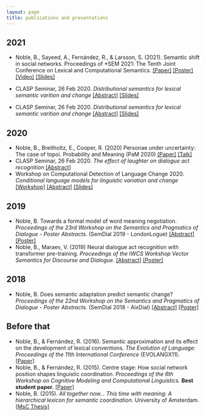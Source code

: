 ```yaml
---
layout: page
title: publications and presentations
---
```


## 2021
- Noble, B., Sayeed, A., Fernández, R., & Larsson, S. (2021). Semantic shift in social networks. Proceedings of \*SEM 2021: The Tenth Joint Conference on Lexical and Computational Semantics. [[Paper]](https://doi.org/10.18653/v1/2021.starsem-1.3) [[Poster]](files/Noble2021_semantic-shift_poster.pdf) [[Video]](https://www.youtube.com/watch?v=hJ3t-kGWKN8) [[Slides]](files/Noble2021_semantic-shift_slides.pdf)

- CLASP Seminar, 26 Feb 2020. _Distributional semantics for lexical semantic varition and change_ [[Abstract]](https://gu-clasp.github.io/news/Seminar%20by%20Bill%20Noble%20from%20University%20of%20Gothenburg/) [[Slides]](files/2021_clasp-seminar.pdf)

- CLASP Seminar, 26 Feb 2020. _Distributional semantics for lexical semantic varition and change_ [[Abstract]](https://gu-clasp.github.io/news/Seminar%20by%20Bill%20Noble%20from%20University%20of%20Gothenburg/) [[Slides]](files/2021_clasp-seminar.pdf)

## 2020
- Noble, B., Breitholtz, E., Cooper, R. (2020) Personae under uncertainty: The case of topoi. Probability and Meaning (PaM 2020) [[Paper]](https://www.aclweb.org/anthology/2020.pam-1.2/) [[Talk]](https://drive.google.com/file/d/1SpJFkg5lymJQYWqwN1rCG_Jtke4SDM_v/view)
- CLASP Seminar, 26 Feb 2020. _The effect of laughter on dialogue act recognition_ [[Abstract]](https://gu-clasp.github.io/events/seminars/2020-02-26/Vladislav-Maraev-and-Bill-Noble-effect/)
- Workshop on Computational Detection of Language Change 2020. _Conditional language models for linguistic variation and change_ [[Workshop]](https://languagechange.org/events/2020-sltc-lcworkshop/) [[Abstract]](files/Noble2020_conditional-language-models_abstract.pdf) [[Slides]](files/Noble2020_conditional-language-models_slides.pdf)

## 2019
- Noble, B. Towards a formal model of word meaning negotiation. _Proceedings of the 23rd Workshop on the Semantics and Pragmatics of Dialogue - Poster Abstracts_. (SemDial 2019 - LondonLogue) [[Abstract]](http://semdial.org/anthology/papers/Z/Z19/Z19-4038/) [[Poster]](files/Noble2019_formal-model-meaning-negotiation.pdf)
- Noble, B., Maraev, V. (2019) Neural dialogue act recognition with transformer pre-training. _Proceedings of the IWCS Workshop Vector Semantics for Discourse and Dialogue_. [[Abstract]](https://www.aclweb.org/anthology/volumes/W19-09/) [[Poster]](files/NobleMaraev2019_neural-dar-transformer.pdf)

## 2018
- Noble, B. Does semantic adaptation predict semantic change? _Proceedings of the 22nd Workshop on the Semantics and Pragmatics of Dialogue - Poster Abstracts_. (SemDial 2018 - AixDial) [[Abstract]](http://semdial.org/anthology/papers/Z/Z18/Z18-4034/) [[Poster]](files/Noble2018_semantic-adaptation-semantic-change.pdf)

## Before that

- Noble, B., & Fernández, R. (2016). Semantic approximation and its effect on the development of lexical conventions. _The Evolution of Language: Proceedings of the 11th International Conference_ (EVOLANGX11). [[Paper]](http://evolang.org/neworleans/papers/35.html)
- Noble, B., & Fernández, R. (2015). Centre stage: How social network position shapes linguistic coordination. _Proceedings of the 6th Workshop on Cognitive Modeling and Computational Linguistics._ **Best student paper.** [[Paper]](https://www.aclweb.org/anthology/W15-1104/)
- Noble, B. (2015). _All together now... This time with meaning: A hierarchical lexicon for semantic coordination._ University of Amsterdam. [[MsC Thesis]](https://eprints.illc.uva.nl/951/)

